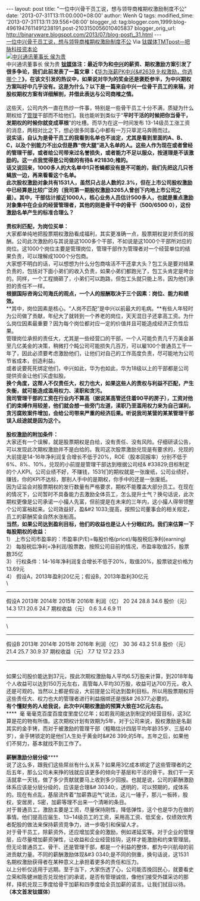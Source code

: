 --- layout: post title:
"一位中兴骨干员工说，想与领导商榷期权激励制度不公" date:
'2013-07-31T13:11:00.000+08:00' author: Wenh Q tags: modified\_time:
'2013-07-31T13:11:39.556+08:00' blogger\_id:
tag:blogger.com,1999:blog-4961947611491238191.post-2103150056010405837
blogger\_orig\_url:
http://binaryware.blogspot.com/2013/07/blog-post\_31.html ---
[\
一位中兴骨干员工说，想与领导商榷期权激励制度不公](http://www.tmtpost.com/52735.html)
Via [钛媒体TMTpost—把脉科技资本论](http://www.tmtpost.com/)
\
[![中兴通讯董事长
侯为贵](http://www.tmtpost.com/wp-content/uploads/2013/04/%E4%B8%AD%E5%85%B4%E9%80%9A%E8%AE%AF%E8%91%A3%E4%BA%8B%E9%95%BF%E4%BE%AF%E4%B8%BA%E8%B4%B5%E5%85%88%E7%94%9F%E8%87%B4%E6%AC%A2%E8%BF%8E%E8%AF%8D-560x373.jpg "中兴通讯董事长 侯为贵")](http://www.tmtpost.com/wp-content/uploads/2013/04/%E4%B8%AD%E5%85%B4%E9%80%9A%E8%AE%AF%E8%91%A3%E4%BA%8B%E9%95%BF%E4%BE%AF%E4%B8%BA%E8%B4%B5%E5%85%88%E7%94%9F%E8%87%B4%E6%AC%A2%E8%BF%8E%E8%AF%8D.jpg)\
中兴通讯董事长 侯为贵
**[钛媒体](http://www.tmtpost.com/ "钛媒体")注：最近华为和[中兴](http://www.tmtpost.com/tag/zte "查看 中兴 中的全部文章")的薪资、期权激励方案引发了很多争论，我们此前发表了一篇文章：《**[华为涨薪PK中兴&\#2639
9;权激励，你选哪个？](http://www.tmtpost.com/51899.html "阅读更多关于 华为涨薪PK中兴期权激励，你选哪个？")**》，在该文引发的热议中，如果说对华为的奖金还是褒贬参半，为中兴期权方案叫好中几乎没有。这是为什么？以下是一篇来自中兴一位骨干员工的来稿，对股权期权方案有详细解剖，并借此表达与公司商榷之情。**\
\
这些天，公司内外一直在热炒一件事，特别是一些骨干员工十分不满，质疑为什么期权给了[管理](http://www.tmtpost.com/tag/%E7%AE%A1%E7%90%86 "查看 管理 中的全部文章")干部而不给他们。我也能听到类似于“**平时干活的时候把你当骨干，发期权的时候你就变成草根**”的吐槽。而华为在这一时间发布
13-14级员工涨工资的消息，两相对比之下，想必很多同事心中都有一万只草泥马奔腾而过。\
**说实话，自认为是骨干员工的我看到名单也不淡定，尤其是看到里面的A、B、C，以及个别能力不出众但是靠“傍大腿”进入名单的人。**这些人作为现在或者曾经的管理干部，或者给公司带来过名誉损失，或者能力不足以服众，按道理是不该激励的。这一点我觉得是公司做的有待&
\#21830;榷的。\
话又说回来，1000多人的大名单中1只苍蝇都没有是不可能的，我们先把这几只苍蝇放一边，再来看看这个名单。\
此次股权激励对象共有1531人，虽然只占总人数的2.3%，但在上市公司股权激励中已经算是比较广泛的（我司第一期股权激励3265人曾创下内地上市公司之最）。其中，干部估计接近1000人，核心业务人员估计500多人，也就是重点激励对象集中在企业的经营管理者，其他的则是骨干中的骨干（500/6500
0），这份激励名单产生的标准合理么？\
\
**责权利匹配，为岗位买单：******\
大家都单纯地把股票期权激励看成福利，其实更准确一点，股票期权是对责任的报酬。公司此次激励的与其说是这1000多个干部，不如说是这1000个干部所对应的岗位。这1000个岗位主要是管理岗位，管理干部作为管理者对一个经营单位的结果负责，可以理解成1000个分包商。\
大家想不明白的话，可以想想为什么分包商啥活不干还拿大头？包工头是要对结果负责的，包括对下面小弟们的收入负责，如果小弟们都跑光了，包工头肯定是垮台的。同样，一个工程搞砸了，小弟们可以跑路，但包工头就只能上吊，因为他们承担的责任不一样。\
**根据国际咨询公司海氏的观点，一个人的报酬取决于三个因素：岗位、能力和绩效。**\
**其中，岗位因素是核心。“人岗不匹配”是中兴以前最大的毛病。**有些人年轻时为公司做了贡献，年纪大了就转到一个养老的岗位，天天混日子还拿高工资。为什么岗位因素最重要？因为每个岗位都对应一定的价值并且可能造成经济正负性后果。\
管理岗位承担的责任大，尤其是一些经营口的干部，一个人可能负责几千万美金甚至几亿美金的决策，稍微打个盹公司可能损失几百万，可以雇100个普通员工干一年了，因此必须要考虑激励他们，让他们对自己的工作高度负责，尽可能地为公司节省成本，创造利益。\
或者说要死死绑定他们，中兴如此，华为也如此，华为18级以上的干部都是公司提供资金让他们买虚拟股。\
**换个角度，这帮人不仅责任大，权力也大，如果这些人的责权与利益不匹配，产生失衡，就可能造成滥用权力、渎职和贪污。**\
**我司管理干部的工资在行业内不算高（据说某高管还住着90平的房子），工资对他们的束缚作用较差，他们就会想一些旁门左道，渎职乃至滥用权力来为自己谋利，贪污腐败案件增加，会给公司带来严重的经济后果。**听说我司某营的某某管理干部误入歧途就是因为这个。\
\
**股权激励的附加条件：******\
大家还有一个误解，就是股票期权是白给，没有责任、没有风险。仔细研读公告，可以发现此次期权激励并不是白给的。我司这次股票激励兑现是有要求的，兑现的大前提是14-16年净利润复合增长不低于20%，ROE（股本回报率）分别不低于6%、8%、10%，兑现的小前提是管理干部达到根据公司经&
\#33829;目标制定的个人KPI。公司业绩不好，不赚钱，1531们的期权就是一张废纸，公司业绩好，赚钱，你的KPI不达标，那别人手中的是期权，你手中的还是一张废纸。\
因为证监会对股票期权的发行数量有严格要求，期权不能覆盖大部分员工。在现在的情况下，公司暂时不具备能力去激励全体员工，怎么提升士气？换句话说，此次期权更像是公司承诺一小撮人先富，但前提是在未来的三年内，这小撮人得带领整个公司富裕起来。公司效益好，盈&\#2
1033;提高，按照公司董事会的相关规定，员工的薪酬奖金自然水涨船高。\
**当然，如果公司达到盈利目标，他们的收益也是让人十分眼红的。我们来估算一下每股期权的收益：**\
1） 上市公司市盈率的：市盈率(P/E)=每股价格(price)/每股税后净利(earning)\
2）
每股税后净利=净利润/股票数，按照公司目前的情况，市盈率取值25，股票数35亿\
3）
行权条件：14-16年净利润复合增长不低于20%，取值20%，股票锁定价格为13.69元\
4） 假设A，2013年盈利20亿元；假设B，2013年盈利30亿元\
\
  ---------------- -------- -------- -------- --------
  假设A            2013年   2014年   2015年   2016年
  利润（亿）       20       24       28.8     34.6
  股价（元）       14.3     17.1     20.6     24.7
  期权收益（元）   0.6      3.4      6.9      11
  ---------------- -------- -------- -------- --------

\
  ---------------- -------- -------- -------- --------
  假设B            2013年   2014年   2015年   2016年
  利润（亿）       30       36       43.2     51.8
  股价（元）       21.4     25.7     30.9     37
  期权收益（元）   7.7      12       17.2     23.3
  ---------------- -------- -------- -------- --------

\
如果公司股价能达到37元，按此次期权激励每人平均6.5万股来计算，到2018年每个人收益可以达到150万元左右，高管每人平均30万股，收益可达700万元，收入还是可观的。当然以上都是假设，大前提是公司达到盈利目标。所以用股票期权将这些责任大、权力也大的管理者进行利益捆绑还是很&\#
26377;必要的。\
**有个懂财务的人给我说，此次中兴期权激励的预算大致在3亿元左右。**\
****  毫
毫毫克百度百度度里度亿亿年；如若我司能达到制定的经营目标，这3亿算是花的物有所值。这次期权计划有效期为5年，对于公司来说，股权激励是名副其实的金手铐，而对于被激励的管理干部（粗略估计四层平均年龄35岁、三层40岁），金手铐锁定的是他们人生处于黄金时&\#26
399;的5年。五年之后，如果他们不努力，基本就找不到工作了。\
\
**薪酬激励分层分级******\
说了这么多，跟我们这些屌丝有什么关系？如果用3亿成本绑定了这些管理者的之后五年，那么公司未来挣的钱就应该更多的倾向于基层和干活的骨干。我们干一天活就拿一天钱，做了多少贡献就要马上收到多少回报。也就是说，公司的薪酬激励体系应该是分层分级的，应该是合理&\#
30340;，透明的，可以预期的，成体系的。现在有点乱，基层流传着“加薪靠运气”说法，这儿一锤子，那儿一板砖，股权，安居房，S密，加薪等理不出来一个清晰的条目。\
对于普通员工，激励主要是工资，尽量保持刚性，降低弹性，这个也是华为在做的事情。他们提高应届生、13\~14级员工的工资，采用高工资、低奖金，仅绩效优秀者配股的做法来保持薪资竞争力，进一步吸引和保留人才。\
对于骨干员工，除薪资外，还应增加奖金的激励，例如递延奖等。对于企业的管理层，应尽量增加薪资弹性，让收益和企业经营挂钩，这样才能激励和约束管理层。但无论普通员工、骨干、还是管理干部，都是一个利益的整体，都为中兴航母的前进贡献力量。不同的薪酬激励体现&\#3
0340;是不同的侧重，换句话说，这1531名期权激励获得者在某种意义上承担着更多的责任和压力。\
以上分析仅适用于远期。至于当下，大家伤透了心，公司能否挽回民心，就要看史立荣和陈健洲能否兑现他们的承诺，是否有管理诚信，像他们接受外媒采访的那样，择机兑现三季度给骨干加薪和四季度给全员加薪的诺言。让我们拭目以待。**（本文首发钛媒体）**
